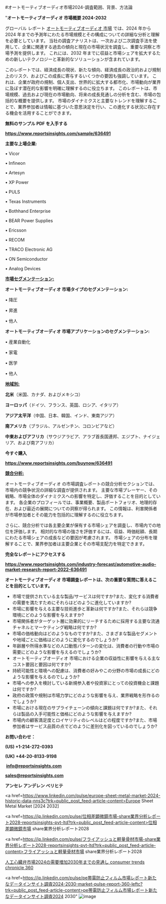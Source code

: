 #オートモーティブオーディオ市場2024-調査範囲、背景、方法論

"<strong>オートモーティブオーディオ 市場概要 2024-2032</strong>

グローバル レポート <a href=https://www.reportsinsights.com/sample/636491>オートモーティブオーディオ 市場</a> では、2024 年から 2024 年までの予測年にわたる市場規模とその構成についての詳細な分析と理解を必要としています。 当社の調査アナリストは、一次および二次調査手法を使用して、企業に関連する過去の傾向と現在の市場状況を調査し、重要な洞察と市場予測を提供します。 これには、2032 年までに収益と市場シェアを拡大​​するための新しいテクノロジーと革新的なソリューションが含まれています。

このレポートでは、経済成長の現状、新たな傾向、経済成長の政治的および規制上のリスク、およびこの成長に寄与するいくつかの要因も強調しています。 これは、企業が政府の規制、個人支出、世界的に拡大する都市化、市場動向が業界に及ぼす潜在的な影響を明確に理解するのに役立ちます。 このレポートは、市場規模、過去および現在の市場動向、将来の成長見通しの分析を含む、市場の包括的な概要を提供します。 市場のダイナミクスと主要なトレンドを理解することで、業界参加者は情報に基づいた意思決定を行い、この進化する状況に存在する機会を活用することができます。

<strong><b>無料のサンプル PDF を入手する</b></strong>

<a href=https://www.reportsinsights.com/sample/636491><strong><u>https://www.reportsinsights.com/sample/636491</u></strong></a>

<strong>主要な上場企業:</strong>

• Vicor

• Infineon

• Artesyn

• XP Power

• PULS

• Texas Instruments

• Bothhand Enterprise

• BEAR Power Supplies

• Ericsson

• RECOM

• TRACO Electronic AG

• ON Semiconductor

• Analog Devices

<strong><u>市場セグメンテーション</u></strong><strong><u>:</u></strong>

<strong>オートモーティブオーディオ 市場タイプのセグメンテーション:</strong>

• 降圧

• 昇進

• 他人

<strong>オートモーティブオーディオ 市場アプリケーションのセグメンテーション:</strong>

• 産業自動化

• 家電

• 医学

• 他人

<strong><u>地域別</u></strong><strong><u>:</u></strong>

<strong>北米</strong>（米国、カナダ、およびメキシコ）

<strong>ヨーロッパ</strong>（ドイツ、フランス、英国、ロシア、イタリア）

<strong>アジア太平洋</strong>（中国、日本、韓国、インド、東南アジア）

<strong>南アメリカ</strong>（ブラジル、アルゼンチン、コロンビアなど）

<strong>中東およびアフリカ</strong>（サウジアラビア、アラブ首長国連邦、エジプト、ナイジェリア、および南アフリカ）

<strong>今すぐ購入</strong>

<a href=https://www.reportsinsights.com/buynow/636491><strong><u>https://www.reportsinsights.com/buynow/636491</u></strong></a>

<strong><u>競合分析:</u></strong>

オートモーティブオーディオ の市場調査レポートの競合分析セクションでは、市場内の競争状況の詳細な調査が提供されます。 主要な市場プレーヤー、その戦略、市場全体のダイナミクスへの影響を特定し、評価することを目的としています。 各企業のプロフィールでは、事業概要、製品ポートフォリオ、地理的存在、および最近の展開についての洞察が得られます。 この情報は、利害関係者が市場参加者とその能力を包括的に理解するのに役立ちます。

さらに、競合分析では各主要企業が保有する市場シェアを調査し、市場内での地位を評価します。 相対的な市場の強さを評価するには、収益、時価総額、長期にわたる市場シェアの成長などの要因が考慮されます。 市場シェアの分布を理解することで、業界参加者は主要企業とその市場支配力を特定できます。

<strong>完全なレポートにアクセスする</strong>

<a href=https://www.reportsinsights.com/industry-forecast/automotive-audio-market-research-report-2022-636491><strong><u><b>https://www.reportsinsights.com/industry-forecast/automotive-audio-market-research-report-2022-636491</b></u></strong></a>

<strong><b>オートモーティブオーディオ 市場調査レポートは、次の重要な質問に答えることを目的としています。</b></strong>
<ul>
  <li>市場で提供されている主な製品/サービスは何ですか?また、変化する消費者の需要を満たすためにそれらはどのように進化していますか?</li>
  <li>市場に影響を与える主要な技術進歩と革新は何ですか?また、それらは競争環境にどのような影響を与えますか?</li>
  <li>市場関係者がターゲット層に効果的にリーチするために採用する主要な流通チャネルとマーケティング戦略は何ですか?</li>
  <li>市場の価格動向はどのようなものですか?また、さまざまな製品セグメントや地域ごとに価格はどのように変化するのでしょうか?</li>
  <li>年齢層や所得水準などの人口動態パターンの変化は、消費者の行動や市場の需要にどのような影響を与えるのでしょうか?</li>
  <li>オートモーティブオーディオ 市場における企業の収益性に影響を与える主なコスト要因と要因は何ですか?</li>
  <li>持続可能性と環境への配慮は、消費者の好みやこの分野の市場の成長にどのような影響を与えるのでしょうか?</li>
  <li>市場への参入を検討している新規参入者や投資家にとっての投資機会と課題は何ですか?</li>
  <li>政府の政策や規制は市場力学にどのような影響を与え、業界戦略を形作るのでしょうか?</li>
  <li>市場における現在のサプライチェーンの傾向と課題は何ですか?また、それらは製品の入手可能性と価格にどのような影響を与えますか?</li>
  <li>市場内の顧客満足度とロイヤリティのレベルはどの程度ですか?また、市場参加者はサービス品質の点でどのように差別化を図っているのでしょうか?</li>
</ul>
<strong>お問い合わせ：</strong>

<strong>(US) +1-214-272-0393</strong>

<strong>(UK) +44-20-8133-9198</strong>

<strong> </strong><a href=info@reportsinsights.com><strong><u>info@reportsinsights.com</u></strong></a>

<a href=sales@reportsinsights.com><strong><u>sales@reportsinsights.com</u></strong></a>

<strong>アンセレ アンデレン ベリヒテ</strong>

<a href=https://www.linkedin.com/pulse/europe-sheet-metal-market-2024-historic-data-nns3c?trk=public_post_feed-article-content>Europe Sheet Metal Market [2024 2032]</a>

<a href=https://jp.linkedin.com/pulse/位相差顕微鏡市場-share業界分析レポート2028-reportsinsights-pvt-ltd?trk=public_post_feed-article-content>位相差顕微鏡市場 share業界分析レポート2028</a>

<a href=https://jp.linkedin.com/pulse/フライアッシュと軽量骨材市場-share業界分析レポート2028-reportsinsights-pvt-ltd?trk=public_post_feed-article-content>フライアッシュと軽量骨材市場 share業界分析レポート2028</a>

<a href=https://www.linkedin.com/pulse/人工心臓弁市場2024の需要増加2030年までの見通し-consumer-trends-chronicle-360/>人工心臓弁市場2024の需要増加2030年までの見通し consumer trends chronicle 360</a>

<a href=https://jp.linkedin.com/pulse/pe帯電防止フィルム市場レポート新たなデータインサイト調査2024-2030-market-pulse-report-360-leftc?trk=public_post_feed-article-content>pe帯電防止フィルム市場レポート新たなデータインサイト調査2024 2030</a>"
![image](https://github.com/ahaan12367/RIMarket24/assets/158471582/3b7bb3f9-4e0c-4d75-bd75-9b4c2deb2c61)
